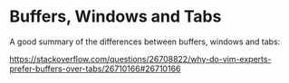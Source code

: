 # Buffers, Windows and Tabs

A good summary of the differences between buffers, windows and tabs:

<https://stackoverflow.com/questions/26708822/why-do-vim-experts-prefer-buffers-over-tabs/26710166#26710166>
